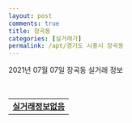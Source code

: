 ```yaml
---
layout: post
comments: true
title: 장곡동
categories: [실거래가]
permalink: /apt/경기도 시흥시 장곡동
---
```


2021년 07월 07일 장곡동 실거래 정보

<script type="text/javascript">
  google.charts.load('current', {'packages':['corechart']});
  google.charts.setOnLoadCallback(drawChart);

  function drawChart() {
    var data = google.visualization.arrayToDataTable([['거래일', '매매', '전월세', '전매'], ['20-07', 37, 48, 0], ['20-08', 32, 50, 0], ['20-09', 36, 36, 0], ['20-10', 45, 30, 0], ['20-11', 55, 31, 0], ['20-12', 66, 35, 0], ['21-01', 49, 29, 0], ['21-02', 43, 35, 0], ['21-03', 37, 41, 0], ['21-04', 41, 25, 0], ['21-05', 41, 33, 0], ['21-06', 13, 18, 0], ['21-07', 0, 4, 0]]);

    var options = {
      title: '최근 유형별 거래량 추이',
      legend: { position: 'bottom' }
    };

    var chart = new google.visualization.LineChart(document.getElementById('columnchart_material'));
    chart.draw(data, (options));
  }
</script>

<div id="columnchart_material" style="width: 95%; margin-left: -35px; display: block"></div>
<br>
<table>
  <tr>
    <td colspan="4" style="font-weight: bold;"><a href="https://search.naver.com/search.naver?query=장곡동 실거래정보없음">실거래정보없음</a></td>
  </tr>
    
</table>
    